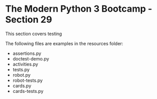 # The Modern Python 3 Bootcamp - Section 29
This section covers testing

The following files are examples in the resources folder:

- assertions.py
- doctest-demo.py
- activities.py
- tests.py
- robot.py
- robot-tests.py
- cards.py
- cards-tests.py